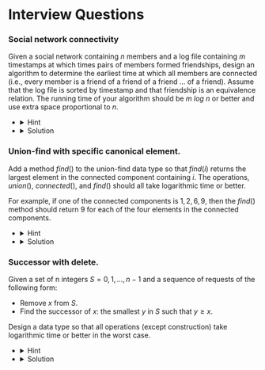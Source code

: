 # Interview Questions

### Social network connectivity

Given a social network containing $n$ members and a log file containing $m$ timestamps at which times pairs of members formed friendships, design an algorithm to determine the earliest time at which all members are connected (i.e., every member is a friend of a friend of a friend ... of a friend). Assume that the log file is sorted by timestamp and that friendship is an equivalence relation. The running time of your algorithm should be $m$ $log$ $n$ or better and use extra space proportional to $n$.

- <details>
    <summary>Hint</summary>
    Use union-find.
  </details>

- <details>
    <summary>Solution</summary>
    <ol>
    <li>hello</li>
    <li>hello</li>
    </ol>
  </details>

### Union-find with specific canonical element.

Add a method $find()$ to the union-find data type so that $find(i)$ returns the largest element in the connected component containing $i$. The operations, $union()$, $connected()$, and $find()$ should all take logarithmic time or better.

For example, if one of the connected components is ${1, 2, 6, 9}$, then the $find()$ method should return $9$ for each of the four elements in the connected components.

- <details>
    <summary>Hint</summary>
    Maintain an extra array to the weighted quick-union data structure that stores for each root i the large element in the connected component containing i.
  </details>

- <details>
    <summary>Solution</summary>
    <ol>
    <li>hello</li>
    <li>hello</li>
    </ol>
  </details>

### Successor with delete.

Given a set of n integers $S={0,1,...,n−1}$ and a sequence of requests of the following form:

- Remove $x$ from $S$.
- Find the successor of $x$: the smallest $y$ in $S$ such that $y≥x$.

Design a data type so that all operations (except construction) take logarithmic time or better in the worst case.

- <details>
    <summary>Hint</summary>
    Use the modification of the union−find data discussed in the previous question.
  </details>

- <details>
    <summary>Solution</summary>
    <ol>
    <li>hello</li>
    <li>hello</li>
    </ol>
  </details>
